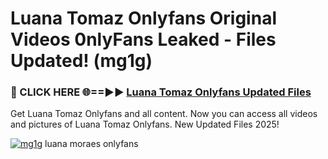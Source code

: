 # Luana Tomaz Onlyfans Original Videos 0nlyFans Leaked - Files Updated! (mg1g)

<h3>🔴 CLICK HERE 🌐==►► <a href="https://tinyurl.com/2jnfzry5" rel="nofollow">Luana Tomaz Onlyfans Updated Files</a></h3>

Get Luana Tomaz Onlyfans and all content. Now you can access all videos and pictures of Luana Tomaz Onlyfans. New Updated Files 2025!

[![mg1g](https://i.imgur.com/GyGTBgg.gif)](https://tinyurl.com/2jnfzry5)
luana moraes onlyfans